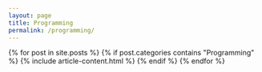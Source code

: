 ```yaml
---
layout: page
title: Programming
permalink: /programming/
---
```


<div class="container">
	<div class="row">
		{% for post in site.posts %}
      {% if post.categories contains "Programming" %}
			  {% include article-content.html %}
      {% endif %}
		{% endfor %}
	</div>
</div>